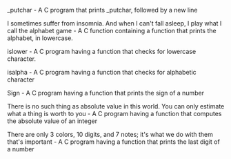 _putchar - A C program that prints _putchar, followed by a new line

I sometimes suffer from insomnia. And when I can't fall asleep, I play what I call the alphabet game - A C function containing a  function that prints the alphabet, in lowercase.

islower - A C program having a function that checks for lowercase character.

isalpha - A C program having a function that checks for alphabetic character

Sign - A C program having a function that prints the sign of a number

There is no such thing as absolute value in this world. You can only estimate what a thing is worth to you - A C program having a function that computes the absolute value of an integer

There are only 3 colors, 10 digits, and 7 notes; it's what we do with them that's important -  A C program having a function that prints the last digit of a number

